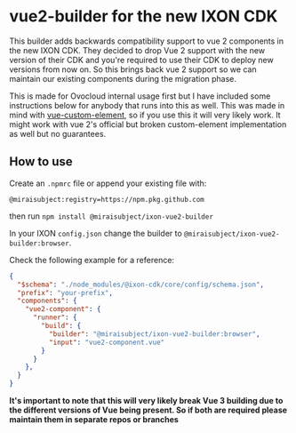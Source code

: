 # vue2-builder for the new IXON CDK

This builder adds backwards compatibility support to vue 2 components in the new IXON CDK. They decided to drop Vue 2 support with the new version of their CDK and you're required to use their CDK to deploy new versions from now on. So this brings back vue 2 support so we can maintain our existing components during the migration phase.

This is made for Ovocloud internal usage first but I have included some instructions below for anybody that runs into this as well. This was made in mind with [vue-custom-element](https://github.com/karol-f/vue-custom-element), so if you use this it will very likely work. It might work with vue 2's official but broken custom-element implementation as well but no guarantees.

## How to use
Create an `.npmrc` file or append your existing file with: 
```
@miraisubject:registry=https://npm.pkg.github.com
```

then run `npm install @miraisubject/ixon-vue2-builder`

In your IXON `config.json` change the builder to `@miraisubject/ixon-vue2-builder:browser`.

Check the following example for a reference: 

```json
{
  "$schema": "./node_modules/@ixon-cdk/core/config/schema.json",
  "prefix": "your-prefix",
  "components": {
    "vue2-component": {
      "runner": {
        "build": {
          "builder": "@miraisubject/ixon-vue2-builder:browser",
          "input": "vue2-component.vue"
        }
      }
    },
  }
}
```

**It's important to note that this will very likely break Vue 3 building due to the different versions of Vue being present. So if both are required please maintain them in separate repos or branches**

